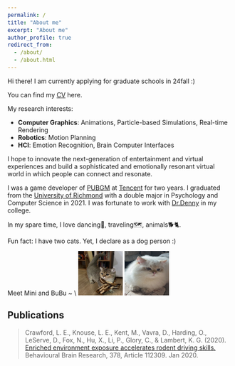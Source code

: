```yaml
---
permalink: /
title: "About me"
excerpt: "About me"
author_profile: true
redirect_from:
  - /about/
  - /about.html
---
```


Hi there! I am currently applying for graduate schools in 24fall :)

You can find my [CV](http://paigeli.github.io/files/PeizhiLi_CV.pdf) here.

My research interests:

- **Computer Graphics**: Animations, Particle-based Simulations, Real-time Rendering
- **Robotics**: Motion Planning
- **HCI**: Emotion Recognition, Brain Computer Interfaces

I hope to innovate the next-generation of entertainment and virtual experiences and build a sophisticated and emotionally resonant virtual world in which people can connect and resonate.

I was a game developer of [PUBGM](https://www.pubgmobile.com/en-US/home.shtml) at [Tencent](https://www.tencent.com/en-us/) for two years. I graduated from the [University of Richmond](https://www.richmond.edu/) with a double major in Psychology and Computer Science in 2021. I was fortunate to work with [Dr.Denny](http://www.mathcs.richmond.edu/~jdenny/index.php) in my college.

In my spare time, I love dancing💃, traveling🗺️, animals🐕🐈.

Fun fact: I have two cats. Yet, I declare as a dog person :)

Meet Mini and BuBu ~ \\
<img src="/images/Mini.jpg" width="100" height="100"> <img src="/images/BuBu.jpg" width="100" height="100">

## Publications

> Crawford, L. E., Knouse, L. E., Kent, M., Vavra, D., Harding, O., LeServe, D., Fox, N., Hu, X., Li, P., Glory, C., & Lambert, K. G. (2020). [Enriched environment exposure accelerates rodent driving skills.](https://www.sciencedirect.com/science/article/pii/S0166432819311763) Behavioural Brain Research, 378, Article 112309. Jan 2020.
